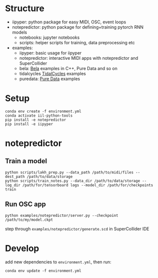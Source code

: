 # Structure

- iipyper: python package for easy MIDI, OSC, event loops
- notepredictor: python package for defining+training pytorch RNN models
    - notebooks: jupyter notebooks
    - scripts: helper scripts for training, data preprocessing etc
- examples:
    - iipyper: basic usage for iipyper
    - notepredictor: interactive MIDI apps with notepredictor and SuperCollider
    - bela: [Bela](https://bela.io) examples in C++, Pure Data and so on
    - tidalcycles [TidalCycles](https://tidalcycles.org) examples
    - puredata: [Pure Data](https://puredata.info) examples
<!-- - clients: templates for SuperCollider, Bela (C++), Pure Data, ... -->

# Setup

```
conda env create -f environment.yml
conda activate iil-python-tools
pip install -e notepredictor
pip install -e iipyper
```

# notepredictor
## Train a model
```
python scripts/lakh_prep.py --data_path /path/to/midi/files --dest_path /path/to/data/storage
python scripts/train_notes.py --data_dir /path/to/data/storage --log_dir /path/for/tensorboard logs --model_dir /path/for/checkpoints train
```

## Run OSC app

```
python examples/notepredictor/server.py --checkpoint /path/to/my/model.ckpt
```
step through `examples/notepredictor/generate.scd` in SuperCollider IDE

# Develop

add new dependencies to `environment.yml`, then run:
```
conda env update -f environment.yml
```
